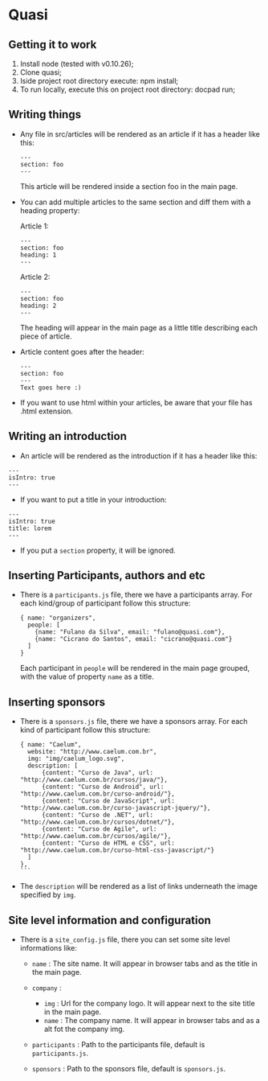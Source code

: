 # Quasi

## Getting it to work
  1. Install node (tested with v0.10.26);
  2. Clone quasi;
  3. Iside project root directory execute: npm install;
  4. To run locally, execute this on project root directory: docpad run;

## Writing things
  - Any file in src/articles will be rendered as an article if it has a header like this:  
  
    ```
    ---  
    section: foo  
    ---  
    ```  

    This article will be rendered inside a section foo in the main page.

  - You can add multiple articles to the same section and diff them with a heading property:
    
    Article 1:  
    ```
    ---
    section: foo
    heading: 1
    ---
    ```  
    
    Article 2:
    ```
    ---
    section: foo
    heading: 2
    ---
    ```
    
    The heading will appear in the main page as a little title describing each piece of article.

  - Article content goes after the header:  
  
    ```
    ---
    section: foo
    ---
    Text goes here :)
    ```
  
  - If you want to use html within your articles, be aware that your file has .html extension.  

## Writing an introduction
  - An article will be rendered as the introduction if it has a header like this: 
  
  ```
  ---
  isIntro: true
  ---
  ```

  - If you want to put a title in your introduction: 
  
  ```
  ---
  isIntro: true
  title: lorem
  ---
  ```

  - If you put a ```section``` property, it will be ignored.

## Inserting Participants, authors and etc
  - There is a ```participants.js``` file, there we have a participants array. For each kind/group of participant follow this structure:  
  
    ```
  	{ name: "organizers",
      people: [  
        {name: "Fulano da Silva", email: "fulano@quasi.com"},
        {name: "Cicrano do Santos", email: "cicrano@quasi.com"}  
      ]  
    }  
    ```  
    Each participant in ```people``` will be rendered in the main page grouped, with the value of property ```name``` as a title.

## Inserting sponsors
  - There is a ```sponsors.js``` file, there we have a sponsors array. For each kind of participant follow this structure: 
  
    ````
    { name: "Caelum",
      website: "http://www.caelum.com.br",
      img: "img/caelum_logo.svg",
      description: [
  		  {content: "Curso de Java", url: "http://www.caelum.com.br/cursos/java/"},
  		  {content: "Curso de Android", url: "http://www.caelum.com.br/curso-android/"},
  		  {content: "Curso de JavaScript", url: "http://www.caelum.com.br/curso-javascript-jquery/"},
  		  {content: "Curso de .NET", url: "http://www.caelum.com.br/cursos/dotnet/"},
  		  {content: "Curso de Agile", url: "http://www.caelum.com.br/cursos/agile/"},
  		  {content: "Curso de HTML e CSS", url: "http://www.caelum.com.br/curso-html-css-javascript/"}
      ]
    },
    ```

  - The ```description``` will be rendered as a list of links underneath the image specified by ```img```.

## Site level information and configuration
  - There is a ```site_config.js``` file, there you can set some site level informations like:
 
    - ```name``` : The site name. It will appear in browser tabs and as the title in the main page.
    
    - ```company``` :
      - ```img``` : Url for the company logo. It will appear next to the site title in the main page.
      - ```name``` : The company name. It will appear in browser tabs and as a alt fot the company img.  
    
    - ```participants``` : Path to the participants file, default is ```participants.js```.
    - ```sponsors``` : Path to the sponsors file, default is ```sponsors.js```.
  
